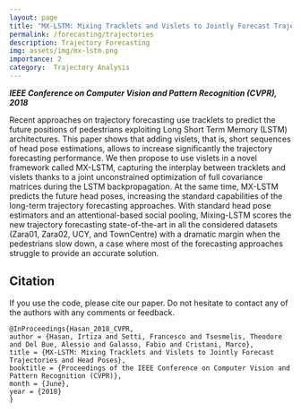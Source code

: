 ```yaml
---
layout: page
title: "MX-LSTM: Mixing Tracklets and Vislets to Jointly Forecast Trajectories and Head Poses"
permalink: /forecasting/trajectories
description: Trajectory Forecasting
img: assets/img/mx-lstm.png
importance: 2
category:  Trajectory Analysis
---
```


***IEEE Conference on Computer Vision and Pattern Recognition (CVPR), 2018***

Recent approaches on trajectory forecasting use tracklets to predict the future positions of pedestrians exploiting Long Short Term Memory (LSTM) architectures. This paper shows that adding vislets, that is, short sequences of head pose estimations, allows to increase significantly the trajectory forecasting performance. We then propose to use vislets in a novel framework called MX-LSTM, capturing the interplay between tracklets and vislets thanks to a joint unconstrained optimization of full covariance matrices during the LSTM backpropagation. At the same time, MX-LSTM predicts the future head poses, increasing the standard capabilities of the long-term trajectory forecasting approaches. With standard head pose estimators and an attentional-based social pooling, Mixing-LSTM scores the new trajectory forecasting state-of-the-art in all the considered datasets (Zara01, Zara02, UCY, and TownCentre) with a dramatic margin when the pedestrians slow down, a case where most of the forecasting approaches struggle to provide an accurate solution.


## Citation
If you use the code, please cite our paper. Do not hesitate to contact any of the authors with any comments or feedback.

```
@InProceedings{Hasan_2018_CVPR,
author = {Hasan, Irtiza and Setti, Francesco and Tsesmelis, Theodore and Del Bue, Alessio and Galasso, Fabio and Cristani, Marco},
title = {MX-LSTM: Mixing Tracklets and Vislets to Jointly Forecast Trajectories and Head Poses},
booktitle = {Proceedings of the IEEE Conference on Computer Vision and Pattern Recognition (CVPR)},
month = {June},
year = {2018}
}
```